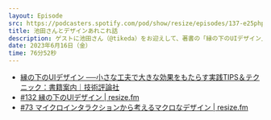 ```yaml
---
layout: Episode
src: https://podcasters.spotify.com/pod/show/resize/episodes/137-e25php0
title: 池田さんとデザインあれこれ話
description: ゲストに池田さん（@tikeda）をお迎えして、著書の「縁の下のUIデザイン」の裏話やリスナーからのデザインに関するお悩み相談などについて話しました。
date: 2023年6月16日（金）
time: 76分52秒
---
```


- [縁の下のUIデザイン ──小さな工夫で大きな効果をもたらす実践TIPS＆テクニック：書籍案内｜技術評論社](https://gihyo.jp/book/2023/978-4-297-13409-9)
- [#132 縁の下のUIデザイン | resize.fm](https://resize.fm/ep/132-ui-design-under-the-rim)
- [#73 マイクロインタラクションから考えるマクロなデザイン | resize.fm](https://resize.fm/ep/73-micro-interaction)
